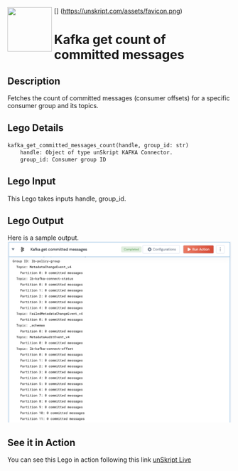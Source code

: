 [<img align="left" src="https://unskript.com/assets/favicon.png" width="100" height="100" style="padding-right: 5px">]
(https://unskript.com/assets/favicon.png)
<h1>Kafka get count of committed messages</h1>

## Description
Fetches the count of committed messages (consumer offsets) for a specific consumer group and its topics.

## Lego Details
	kafka_get_committed_messages_count(handle, group_id: str)
		handle: Object of type unSkript KAFKA Connector.
		group_id: Consumer group ID 


## Lego Input
This Lego takes inputs handle, group_id.

## Lego Output
Here is a sample output.
<img src="./1.png">

## See it in Action

You can see this Lego in action following this link [unSkript Live](https://us.app.unskript.io)